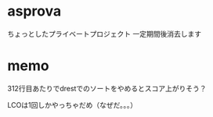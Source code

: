 # asprova

ちょっとしたプライベートプロジェクト
一定期間後消去します

# memo
312行目あたりでdrestでのソートをやめるとスコア上がりそう？

LCOは1回しかやっちゃだめ（なぜだ。。。）
